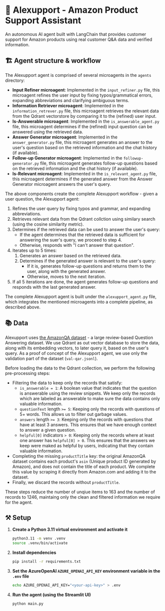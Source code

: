 # 🤖 Alexupport - Amazon Product Support Assistant

An autonomous AI agent built with LangChain that provides customer support for Amazon products using real customer Q&A data and verified information.

## 🏗️ Agent structure & workflow

The Alexupport agent is comprised of several microagents in the `agents` directory:

* **Input Refiner microagent**: Implemented in the `input_refiner.py` file, this microagent refines the user input by fixing typos/grammatical errors, expanding abbreviations and clarifying ambiguous terms.
* **Information Retriever microagent**: Implemented in the `information_retrever.py` file, this microagent retrieves the relevant data from the Qdrant vectorstore by comparing it to the (refined) user input.
* **Is-Answerable microagent**: Implemented in the `is_answerable_agent.py` file, this microagent determines if the (refined) input question can be answered using the retrieved data.
* **Answer Generator microagent**: Implemented in the `answer_generator.py` file, this microagent generates an answer to the user's question based on the retrieved information and the chat history (if available).
* **Follow-up Generator microagent**: Implemented in the `followup-generator.py` file, this microagent generates follow-up questions based on the retrieved information and the chat history (if available).
* **Is-Relevant microagent**: Implemented in the `is_relevant_agent.py` file, this microagent determines if the generated answer from the Answer Generator microagent answers the user's query.

The above components create the complete Alexupport workflow - given a user question, the Alexupport agent:

1. Refines the user query by fixing typos and grammar, and expanding abbreviations.
2. Retrieves relevant data from the Qdrant collction using similary search (using the cosine similarity metric).
3. Determines if the retrieved data can be used to answer the user's query:
    * If the agent determines that the retrieved data is sufficient for answering the suer's query, we proceed to step 4.
    * Otherwise, responds with "I can't answer that question".
4. Iterates up to 5 times:
    1. Generates an answer based on the retrieved data.
    2. Determines if the generated answer is relevant to the user's query:
        * If it is, generates follow-up questions and returns them to the user, along with the generated answer.
        * Otherwise, moves to the next iteration.
5. If all 5 iterations are done, the agent generates follow-up questions and responds with the last generated answer.

The complete Alexupport agent is built under the `alexupport_agent.py` file, which integrates the mentioned microagents into a complete pipeline, as described above.

## 📚 Data

Alexupport uses [the AmazonQA dataset](https://github.com/amazonqa/amazonqa) - a large review-based Question Answering dataset. We use Qdrant as out vector database to store the data, along with its embedding vectors, to later query it, based on the user's query. As a proof of concept of the Alexupport agent, we use only the validation part of the dataset (`val-qar.jsonl`).

Before loading the data to the Qdrant collection, we perform the following pre-processing steps:
* Filtering the data to keep only the records that satisfy:
    * `is_answerable = 1`: A boolean value that indicates that the question is answerable using the review snippets. We keep only the records which are labeled as answerable to make sure the data contains only valuable information.
    * `questionText` length `>= 5`: Keeping only the records with questions of 5+ words. This allows us to filter out garbage values.
    * `answers` length `>= 3`: Keeping only the records with questions that have at least 3 answers. This ensures that we have enough context to answer a given question.
    * `helpful[0]` indicators `> 0`: Keeping only the records where at least one answer has `helpful[0] > 0`. This ensures that the answers we keep were maked as helpful by users, indicating that they contain valuable information.
* Completing the missing `productTitle` key: the original AmazonQA dataset contains each product's `asin` (Unique product ID generated by Amazon), and does not contain the title of each product. We complete this value by scraping it directly from Amazon.com and adding it to the dataset.
* Finally, we discard the records without `productTitle`.

These steps reduce the number of unqiue items to 163 and the number of records to 1246, maintaing only the clean and filtered information we require for the agent.

## ⚒️ Setup

1. **Create a Python 3.11 virtual environment and activate it**
    ```bash
    python3.11 -m venv .venv
    source .venv/bin/activate
    ```

2. **Install dependencies**
    ```bash
    pip install -r requirements.txt
    ```

3. **Set the AzureOpenAI `AZURE_OPENAI_API_KEY` environment variable in the `.env` file**
    ``` bash
    echo AZURE_OPENAI_API_KEY="<your-api-key>" > .env
    ```

4. **Run the agent (using the Streamlit UI)**
    ```bash
    python main.py
    ```

